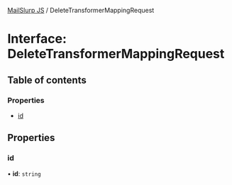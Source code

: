 [MailSlurp JS](../README.md) / DeleteTransformerMappingRequest

# Interface: DeleteTransformerMappingRequest

## Table of contents

### Properties

- [id](DeleteTransformerMappingRequest.md#id)

## Properties

### id

• **id**: `string`
